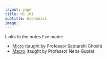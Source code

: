 ```yaml
---
layout: page
title: HS 101
subtitle: Economics
image:
---
```

Links to the notes I've made:
* [Micro](micro) (taught by Professor Saptarshi Ghosh)
* [Macro](macro) (taught by Professor Neha Gupta)